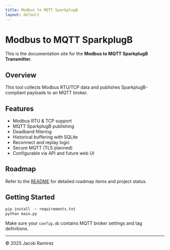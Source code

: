 ```yaml
---
title: Modbus to MQTT SparkplugB
layout: default
---
```


# Modbus to MQTT SparkplugB

This is the documentation site for the **Modbus to MQTT SparkplugB Transmitter**.

## Overview

This tool collects Modbus RTU/TCP data and publishes SparkplugB-compliant payloads to an MQTT broker.

## Features

- Modbus RTU & TCP support
- MQTT SparkplugB publishing
- Deadband filtering
- Historical buffering with SQLite
- Reconnect and replay logic
- Secure MQTT (TLS planned)
- Configurable via API and future web UI

## Roadmap

Refer to the [README](../README.md) for detailed roadmap items and project status.

## Getting Started

```bash
pip install -r requirements.txt
python main.py
```

Make sure your `config.db` contains MQTT broker settings and tag definitions.

---

© 2025 Jacob Ramirez
